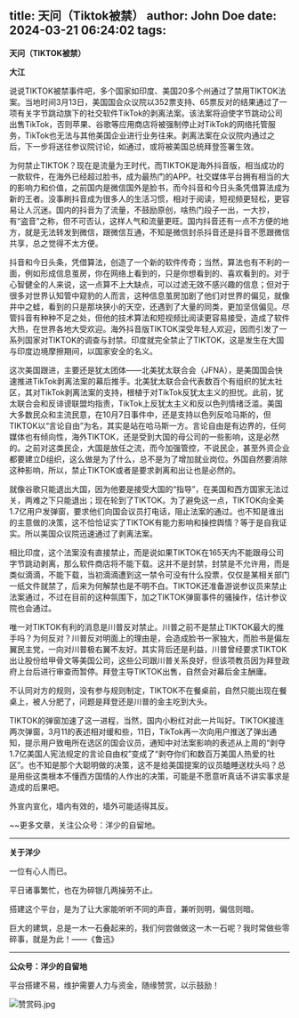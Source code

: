 title: 天问（Tiktok被禁）
author: John Doe
date: 2024-03-21 06:24:02
tags:
---
**天问（TIKTOK被禁）**<!--more-->

**大江**

说说TIKTOK被禁事件吧，多个国家如印度、美国20多个州通过了禁用TIKTOK法案。当地时间3月13日，美国国会众议院以352票支持、65票反对的结果通过了一项有关字节跳动旗下的社交软件TikTok的剥离法案。该法案将迫使字节跳动公司出售TikTok，否则苹果、谷歌等应用商店将被强制停止对TikTok的网络托管服务，TikTok也无法与其他美国企业进行业务往来。剥离法案在众议院内通过之后，下一步将送往参议院讨论，如通过，或将被美国总统拜登签署生效。

为何禁止TIKTOK？现在是流量为王时代，而TIKTOK是海外抖音版，相当成功的一款软件，在海外已经超过脸书，成为最热门的APP。社交媒体平台拥有相当的大的影响力和价值，之前国内是微信国外是脸书，而今抖音和今日头条凭借算法成为新的王者。没事刷抖音成为很多人的生活习惯，相对于阅读，短视频更轻松，更容易让人沉迷。国内的抖音为了流量，不鼓励原创，啥热门段子一出，一大抄，有“盗音”之称，但不可否认，这样人气和流量更旺。国内抖音还有一点不方便的地方，就是无法转发到微信，跟微信互通，不知是微信封杀抖音还是抖音不愿跟微信共享，总之觉得不太方便。

抖音和今日头条，凭借算法，创造了一个新的软件传奇；当然，算法也有不利的一面，例如形成信息茧房，你在网络上看到的，只是你想看到的、喜欢看到的。对于心智健全的人来说，这一点算不上大缺点，可以过滤无效不感兴趣的信息；但对于很多对世界认知管中窥豹的人而言，这种信息茧房加剧了他们对世界的偏见，就像井中之蛙，看到的只是那块狭小的天空，还遇到了大量的同类，更加坚信偏见。尽管抖音有种种不足之处，但他的技术算法和短视频比阅读更容易接受，造成了软件大热，在世界各地大受欢迎。海外抖音版TIKTOK深受年轻人欢迎，因而引发了一系列国家对TIKTOK的调查与封禁。印度就完全禁止了TIKTOK，这是发生在大国与印度边境摩擦期间，以国家安全的名义。

这次美国跟进，主要还是犹太团体——北美犹太联合会（JFNA），是美国国会快速推进TikTok剥离法案的幕后推手。北美犹太联合会代表数百个有组织的犹太社区，其对TikTok剥离法案的支持，根植于对TikTok反犹太主义的担忧。此前，犹太联合会和反诽谤联盟均指责，TikTok上反犹太主义和反以色列情绪泛滥。美国大多数民众和主流民意，在10月7日事件中，还是支持以色列反哈马斯的，但TIKTOK以“言论自由”为名，其实是站在哈马斯一方。言论自由是有边界的，任何媒体也有倾向性，海外TIKTOK，还是受到大国的母公司的一些影响，这是必然的。之前对这类民企，大国是放任之流，而今加强管控，不说民企，甚至外资企业都要建立D组织，这么做是为了什么，总不是为了增加就业岗位。外国自然要消除这种影响，所以，禁止TIKTOK或者是要求剥离和出让也是必然的。

就像谷歌只能退出大国，因为他要是接受大国的“指导”，在美国和西方国家无法过关，两难之下只能退出；现在轮到了TIKTOK。为了避免这一点，TIKTOK向全美1.7亿用户发弹窗，要求他们向国会议员打电话，阻止法案的通过。也不知是谁出的主意做的决策，这不恰恰证实了TIKTOK有能力影响和操控舆情？等于是自我证实。所以美国众议院迅速通过了剥离法案。

相比印度，这个法案没有直接禁止，而是说如果TIKTOK在165天内不能跟母公司字节跳动剥离，那么软件商店将不能下载。这并不是封禁，封禁是不允许用，而是类似滴滴，不能下载，当初滴滴遭到这一禁令可没有什么投票，仅仅是某相关部门一纸文件就禁了，后来为何解禁也是不明不白。TIKTOK还准备游说参议员来禁止法案通过，不过在目前的这种氛围下，加之TIKTOK弹窗事件的骚操作，估计参议院也会通过。

唯一对TIKTOK有利的消息是川普反对禁止。川普之前不是禁止TIKTOK最大的推手吗？为何反对？川普反对明面上的理由是，会造成脸书一家独大，而脸书是偏左翼民主党，一向对川普极右翼不友好。其实背后还是利益，川普曾经要求TIKTOK出让股份给甲骨文等美国公司，这些公司跟川普关系良好，但该项教员因为拜登政府上台后进行审查而暂停。拜登主导TIKTOK出售，自然会对幕后金主酬庸。

不认同对方的规则，没有参与规则制定，TIKTOK不在餐桌前，自然只能出现在餐桌上，被人分肥了，问题是拜登还是川普的金主吃到大头。

TIKTOK的弹窗加速了这一进程，当然，国内小粉红对此一片叫好。TIKTOK接连两次弹窗，3月11的表述相对缓和些，11日，TikTok再一次向用户推送了弹出通知，提示用户致电所在选区的国会议员，通知中对法案影响的表述从上周的“剥夺1.7亿美国人宪法规定的言论自由权”变成了“剥夺你们和数百万美国人热爱的社区”。也不知是那个大聪明做的决策，这不是给美国提案的议员瞌睡送枕头吗？总是用些这类根本不懂西方国情的人作出的决策，可能是不愿意听真话不讲实事求是造成的后果吧。

外宣内宣化，墙内有效的，墙外可能适得其反。

~~更多文章，关注公众号：洋少的自留地。
- - -
**关于洋少**

一位有心人而已。

平日诸事繁忙，也在为碎银几两操劳不止。

搭建这个平台，是为了让大家能听听不同的声音，兼听则明，偏信则暗。

巨大的建筑，总是一木一石叠起来的，我们何尝做做这一木一石呢？我时常做些零碎事，就是为此！——《鲁迅》

---

**公众号：洋少的自留地** 

平台搭建不易，维护需要人力与资金，随缘赞赏，以示鼓励！

![赞赏码.jpg](/images/shang.jpg)